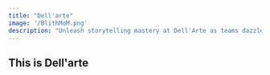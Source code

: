 ```yaml
---
title: "Dell'arte"
image: '/BlithMoM.png'
description: "Unleash storytelling mastery at Dell'Arte as teams dazzle with emotive brilliance in a preliminary round, before conquering impromptu challenges on the D-Day with mystery plots, enigmatic sentences, and captivating props for an extraordinary narrative showdown."
---
```


## This is Dell'arte